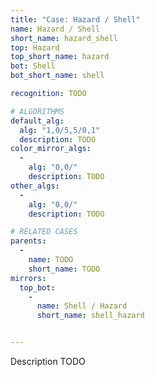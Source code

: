 ```yaml
---
title: "Case: Hazard / Shell"
name: Hazard / Shell
short_name: hazard_shell
top: Hazard
top_short_name: hazard
bot: Shell
bot_short_name: shell

recognition: TODO

# ALGORITHMS
default_alg:
  alg: "1,0/5,5/0,1"
  description: TODO
color_mirror_algs:
  -
    alg: "0,0/"
    description: TODO
other_algs:
  -
    alg: "0,0/"
    description: TODO

# RELATED CASES
parents:
  -
    name: TODO
    short_name: TODO
mirrors:
  top_bot:
    -
      name: Shell / Hazard
      short_name: shell_hazard


---
```


Description TODO

